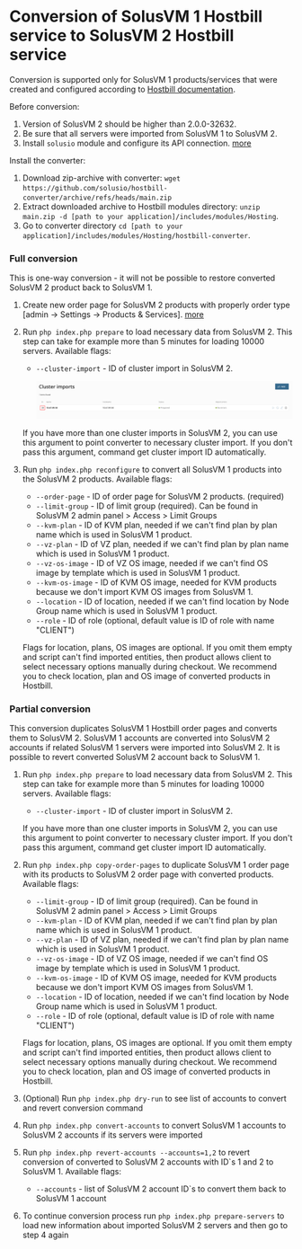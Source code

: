 Conversion of SolusVM 1 Hostbill service to SolusVM 2 Hostbill service
=======

Conversion is supported only for SolusVM 1 products/services that were created and configured according to [Hostbill documentation](https://hostbill.atlassian.net/wiki/spaces/DOCS/pages/1213263/SolusVM).

Before conversion:
1. Version of SolusVM 2 should be higher than 2.0.0-32632.
2. Be sure that all servers were imported from SolusVM 1 to SolusVM 2.
3. Install `solusio` module and configure its API connection. [more](https://hostbill.atlassian.net/wiki/spaces/DOCS/pages/1723334657/SolusVM+2)

Install the converter:
1. Download zip-archive with converter: `wget https://github.com/solusio/hostbill-converter/archive/refs/heads/main.zip`
2. Extract downloaded archive to Hostbill modules directory: `unzip main.zip -d [path to your application]/includes/modules/Hosting`.
3. Go to converter directory `cd [path to your application]/includes/modules/Hosting/hostbill-converter`.

### Full conversion
This is one-way conversion - it will not be possible to restore converted SolusVM 2 product back to SolusVM 1.
1. Create new order page for SolusVM 2 products with properly order type [admin -> Settings -> Products & Services]. [more](https://hostbill.atlassian.net/wiki/spaces/DOCS/pages/2004287489/SolusIO+-+VPS+Package+-+pre-paid+billing)

2. Run `php index.php prepare` to load necessary data from SolusVM 2.
   This step can take for example more than 5 minutes for loading 10000 servers.
   Available flags:
   * `--cluster-import` - ID of cluster import in SolusVM 2.

     ![](images/cluster-import.png)

   If you have more than one cluster imports in SolusVM 2, you can use this argument to point converter to necessary cluster import.
   If you don't pass this argument, command get cluster import ID automatically.

3. Run `php index.php reconfigure` to convert all SolusVM 1 products into the SolusVM 2 products. Available flags:
   * `--order-page` - ID of order page for SolusVM 2 products. (required)
   * `--limit-group` - ID of limit group (required). Can be found in SolusVM 2 admin panel > Access > Limit Groups
   * `--kvm-plan` - ID of KVM plan, needed if we can't find plan by plan name which is used in SolusVM 1 product.
   * `--vz-plan` - ID of VZ plan, needed if we can't find plan by plan name which is used in SolusVM 1 product.
   * `--vz-os-image` - ID of VZ OS image, needed if we can't find OS image by template which is used in SolusVM 1 product.
   * `--kvm-os-image` - ID of KVM OS image, needed for KVM products because we don't import KVM OS images from SolusVM 1.
   * `--location` - ID of location, needed if we can't find location by Node Group name which is used in SolusVM 1 product.
   * `--role` - ID of role (optional, default value is ID of role with name "CLIENT")
   
   Flags for location, plans, OS images are optional. 
   If you omit them empty and script can't find imported entities, 
   then product allows client to select necessary options manually during checkout.
   We recommend you to check location, plan and OS image of converted products in Hostbill.

### Partial conversion
This conversion duplicates SolusVM 1 Hostbill order pages and converts them to SolusVM 2.
SolusVM 1 accounts are converted into SolusVM 2 accounts if related SolusVM 1 servers were imported into SolusVM 2.
It is possible to revert converted SolusVM 2 account back to SolusVM 1.
1. Run `php index.php prepare` to load necessary data from SolusVM 2.
   This step can take for example more than 5 minutes for loading 10000 servers.
   Available flags:
   * `--cluster-import` - ID of cluster import in SolusVM 2.

   If you have more than one cluster imports in SolusVM 2, you can use this argument to point converter to necessary cluster import.
   If you don't pass this argument, command get cluster import ID automatically.

2. Run `php index.php copy-order-pages` to duplicate SolusVM 1 order page with its products to SolusVM 2 order page with converted products. Available flags:
   * `--limit-group` - ID of limit group (required). Can be found in SolusVM 2 admin panel > Access > Limit Groups
   * `--kvm-plan` - ID of KVM plan, needed if we can't find plan by plan name which is used in SolusVM 1 product.
   * `--vz-plan` - ID of VZ plan, needed if we can't find plan by plan name which is used in SolusVM 1 product.
   * `--vz-os-image` - ID of VZ OS image, needed if we can't find OS image by template which is used in SolusVM 1 product.
   * `--kvm-os-image` - ID of KVM OS image, needed for KVM products because we don't import KVM OS images from SolusVM 1.
   * `--location` - ID of location, needed if we can't find location by Node Group name which is used in SolusVM 1 product.
   * `--role` - ID of role (optional, default value is ID of role with name "CLIENT")

   Flags for location, plans, OS images are optional.
   If you omit them empty and script can't find imported entities,
   then product allows client to select necessary options manually during checkout.
   We recommend you to check location, plan and OS image of converted products in Hostbill.

3. (Optional) Run `php index.php dry-run` to see list of accounts to convert and revert conversion command

4. Run `php index.php convert-accounts` to convert SolusVM 1 accounts to SolusVM 2 accounts if its servers were imported

5. Run `php index.php revert-accounts --accounts=1,2` to revert conversion of converted to SolusVM 2 accounts with ID`s 1 and 2 to SolusVM 1. Available flags:
   * `--accounts` - list of SolusVM 2 account ID`s to convert them back to SolusVM 1 account

6. To continue conversion process run `php index.php prepare-servers` to load new information about imported SolusVM 2 servers and then go to step 4 again